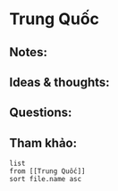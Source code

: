 # Trung Quốc

## Notes:


## Ideas & thoughts:

## Questions:


## Tham khảo:
```dataview
list
from [[Trung Quốc]]
sort file.name asc
```